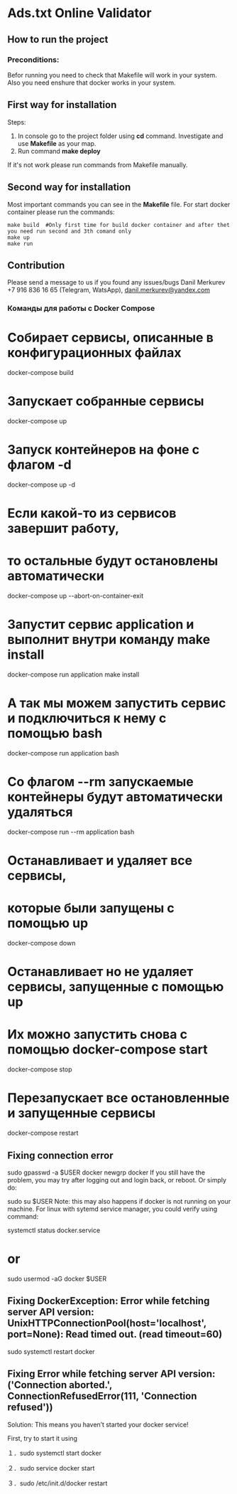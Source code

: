 # Ads.txt Online Validator 

## How to run the project

### Preconditions:
Befor running you need to check that Makefile will work in your system.
Also you need enshure that docker works in your system.

## First way for installation

Steps:
1. In console go to the project folder using **cd** command.
Investigate and use **Makefile** as your map.
2. Run command **make deploy**

If it's not work please run commands from Makefile manually. 

## Second way for installation
Most important commands you can see in the **Makefile** file. 
For start docker container please run the commands:

~~~
make build  #Only first time for build docker container and after thet you need run second and 3th comand only
make up
make run
~~~

## Contribution
Please send a message to us if you found any issues/bugs
Danil Merkurev +7 916 836 16 65 (Telegram, WatsApp), danil.merkurev@yandex.com

### Команды для работы с Docker Compose
# Собирает сервисы, описанные в конфигурационных файлах
docker-compose build

# Запускает собранные сервисы
docker-compose up

# Запуск контейнеров на фоне с флагом -d
docker-compose up -d

# Если какой-то из сервисов завершит работу,
# то остальные будут остановлены автоматически
docker-compose up --abort-on-container-exit

# Запустит сервис application и выполнит внутри команду make install
docker-compose run application make install

# А так мы можем запустить сервис и подключиться к нему с помощью bash
docker-compose run application bash

# Со флагом --rm запускаемые контейнеры будут автоматически удаляться
docker-compose run --rm application bash

# Останавливает и удаляет все сервисы,
# которые были запущены с помощью up
docker-compose down

# Останавливает но не удаляет сервисы, запущенные с помощью up
# Их можно запустить снова с помощью docker-compose start
docker-compose stop

# Перезапускает все остановленные и запущенные сервисы
docker-compose restart




## Fixing connection error

sudo gpasswd -a $USER docker
newgrp docker
If you still have the problem, you may try after logging out and login back, or reboot. Or simply do:

sudo su $USER
Note: this may also happens if docker is not running on your machine. For linux with sytemd service manager, you could verify using command:

systemctl status docker.service

# or 
sudo usermod -aG docker $USER

## Fixing DockerException: Error while fetching server API version: UnixHTTPConnectionPool(host='localhost', port=None): Read timed out. (read timeout=60)

sudo systemctl restart docker

## Fixing Error while fetching server API version: ('Connection aborted.', ConnectionRefusedError(111, 'Connection refused'))
Solution: This means you haven’t started your docker service!

First, try to start it using

１．sudo systemctl start docker

２．sudo service docker start

３．sudo /etc/init.d/docker restart

